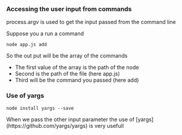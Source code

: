 ### Accessing the user input from commands
<p>process.argv is used to get the input passed from the command line</p>
<p>Suppose you a run a command</p>

```
node app.js add
```

<p>So the out put will be the array of the commands </p>
<ul>
    <li>The first value of the array is the path of the node</li>
    <li>Second is the path of the file (here app.js)</li>
    <li>Third will be the command you passed (here add)</li>
</ul>

### Use of yargs 
```
node install yargs --save
```
<p>When we pass the other input parameter the use of [yargs](https://github.com/yargs/yargs) is very usefull </p>

